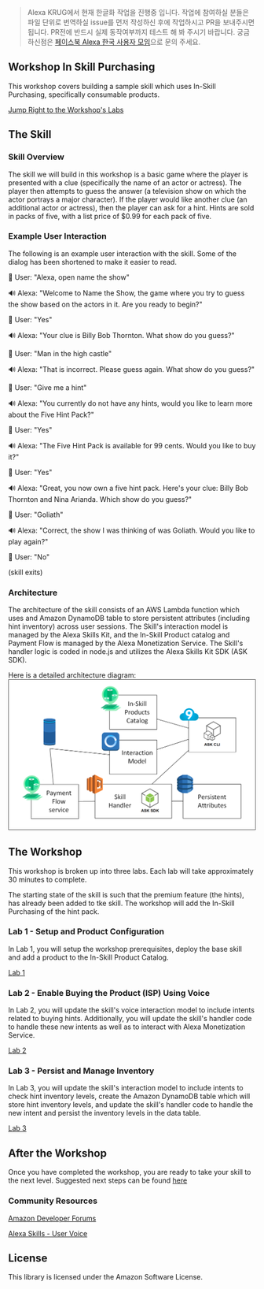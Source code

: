 > Alexa KRUG에서 현재 한글화 작업을 진행중 입니다. 작업에 참여하실 분들은 파일 단위로 번역하실 issue를 먼저 작성하신 후에 작업하시고 PR을 보내주시면 됩니다. PR전에 반드시 실제 동작여부까지 테스트 해 봐 주시기 바랍니다. 궁금하신점은 [페이스북 Alexa 한국 사용자 모임](https://www.facebook.com/groups/kalexa)으로 문의 주세요.

## Workshop In Skill Purchasing

This workshop covers building a sample skill which uses In-Skill Purchasing, specifically consumable products.

[Jump Right to the Workshop's Labs](#the-workshop)

## The Skill

### Skill Overview

The skill we will build in this workshop is a basic game where the player is presented with a clue (specifically the name of an actor or actress).  The player then attempts to guess the answer (a television show on which the actor portrays a major character).  If the player would like another clue (an additional actor or actress), then the player can ask for a hint.  Hints are sold in packs of five, with a list price of $0.99 for each pack of five.

### Example User Interaction

The following is an example user interaction with the skill.  Some of the dialog has been shortened to make it easier to read.

:speech_balloon: User: "Alexa, open name the show"

:loud_sound: Alexa: "Welcome to Name the Show, the game where you try to guess the show based on the actors in it.  Are you ready to begin?"

:speech_balloon: User: "Yes"

:loud_sound: Alexa: "Your clue is Billy Bob Thornton.  What show do you guess?"

:speech_balloon: User: "Man in the high castle"

:loud_sound: Alexa: "That is incorrect.  Please guess again.  What show do you guess?"

:speech_balloon: User: "Give me a hint"

:loud_sound: Alexa: "You currently do not have any hints, would you like to learn more about the Five Hint Pack?"

:speech_balloon: User: "Yes"

:loud_sound: Alexa: "The Five Hint Pack is available for 99 cents.  Would you like to buy it?"

:speech_balloon: User: "Yes"

:loud_sound: Alexa: "Great, you now own a five hint pack.  Here's your clue: Billy Bob Thornton and Nina Arianda.  Which show do you guess?"

:speech_balloon: User: "Goliath"

:loud_sound: Alexa: "Correct, the show I was thinking of was Goliath.  Would you like to play again?"

:speech_balloon: User: "No"

(skill exits)

### Architecture

The architecture of the skill consists of an AWS Lambda function which uses and Amazon DynamoDB table to store persistent attributes (including hint inventory) across user sessions.  The Skill's interaction model is managed by the Alexa Skills Kit, and the In-Skill Product catalog and Payment Flow is managed by the Alexa Monetization Service.  The Skill's handler logic is coded in node.js and utilizes the Alexa Skills Kit SDK (ASK SDK).

Here is a detailed architecture diagram:
![detailed architecture diagram](./workshop-architecture.png)

## The Workshop

This workshop is broken up into three labs.  Each lab will take approximately 30 minutes to complete.

The starting state of the skill is such that the premium feature (the hints), has already been added to tke skill.  The workshop will add the In-Skill Purchasing of the hint pack.

### Lab 1 - Setup and Product Configuration

In Lab 1, you will setup the workshop prerequisites, deploy the base skill and add a product to the In-Skill Product Catalog.

[Lab 1](./lab-1-guide.md)

### Lab 2 - Enable Buying the Product (ISP) Using Voice

In Lab 2, you will update the skill's voice interaction model to include intents related to buying hints.  Additionally, you will update the skill's handler code to handle these new intents as well as to interact with Alexa Monetization Service.

[Lab 2](./lab-2-guide.md)

### Lab 3 - Persist and Manage Inventory

In Lab 3, you will update the skill's interaction model to include intents to check hint inventory levels, create the Amazon DynamoDB table which will store hint inventory levels, and update the skill's handler code to handle the new intent and persist the inventory levels in the data table.

[Lab 3](./lab-3-guide.md)

## After the Workshop

Once you have completed the workshop, you are ready to take your skill to the next level.  Suggested next steps can be found [here](./next-steps.md)

### Community Resources

[Amazon Developer Forums](https://forums.developer.amazon.com/spaces/165/index.html)

[Alexa Skills - User Voice](https://alexa.uservoice.com)

## License

This library is licensed under the Amazon Software License.
